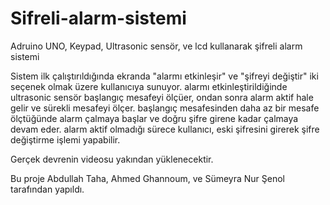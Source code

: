 # Sifreli-alarm-sistemi
Adruino UNO, Keypad, Ultrasonic sensör, ve lcd kullanarak  şifreli alarm sistemi


Sistem ilk çalıştırıldığında ekranda "alarmı etkinleşir" ve "şifreyi değiştir" iki seçenek olmak üzere kullanıcıya sunuyor.
alarmı etkinleştirildiğinde ultrasonic sensör başlangıç mesafeyi ölçüer, ondan sonra alarm aktif hale gelir ve sürekli mesafeyi ölçer. başlangıç mesafesinden daha az bir mesafe ölçtüğünde alarm çalmaya başlar ve doğru şifre girene kadar çalmaya devam eder.
alarm aktif olmadığı sürece kullanıcı, eski şifresini girerek şifre değiştirme işlemi yapabilir.


Gerçek devrenin videosu yakından yüklenecektir.



Bu proje Abdullah Taha, Ahmed Ghannoum, ve Sümeyra Nur Şenol tarafından yapıldı.
